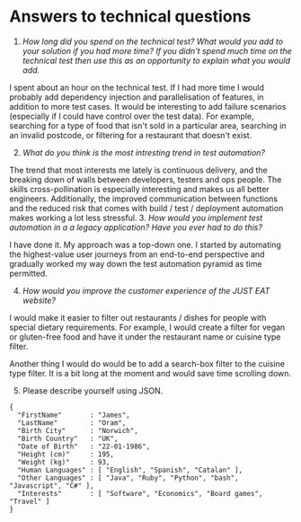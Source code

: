 Answers to technical questions
==================================

1. *How long did you spend on the technical test? What would you add to your solution if you had more time? If you didn't spend much time on the technical test then use this as an opportunity to explain what you would add.*

I spent about an hour on the technical test. If I had more time I would probably add dependency injection and parallelisation of features, in addition to more test cases. It would be interesting to add failure scenarios (especially if I could have control over the test data). For example, searching for a type of food that isn't sold in a particular area, searching in an invalid postcode, or filtering for a restaurant that doesn't exist.

2. *What do you think is the most intresting trend in test automation?*

The trend that most interests me lately is continuous delivery, and the breaking down of walls between developers, testers and ops people. The skills cross-pollination is especially interesting and makes us all better engineers. Additionally, the improved communication between functions and the reduced risk that comes with build / test / deployment automation makes working a lot less stressful.
3. *How would you implement test automation in a a legacy application? Have you ever had to do this?*

I have done it. My approach was a top-down one. I started by automating the highest-value user journeys from an end-to-end perspective and gradually worked my way down the test automation pyramid as time permitted.

4. *How would you improve the customer experience of the JUST EAT website?*

I would make it easier to filter out restaurants / dishes for people with special dietary requirements. For example, I would create a filter for vegan or gluten-free food and have it under the restaurant name or cuisine type filter.

Another thing I would do would be to add a search-box filter to the cuisine type filter. It is a bit long at the moment and would save time scrolling down.

5. Please describe yourself using JSON.

```
{
  "FirstName"       : "James",
  "LastName"        : "Oram",
  "Birth City"      : "Norwich",
  "Birth Country"   : "UK",
  "Date of Birth"   : "22-01-1986",
  "Height (cm)"     : 195,
  "Weight (kg)"     : 93,
  "Human Languages" : [ "English", "Spanish", "Catalan" ],
  "Other Languages" : [ "Java", "Ruby", "Python", "bash", "Javascript", "C#" ],
  "Interests"       : [ "Software", "Economics", "Board games", "Travel" ]
}
```
